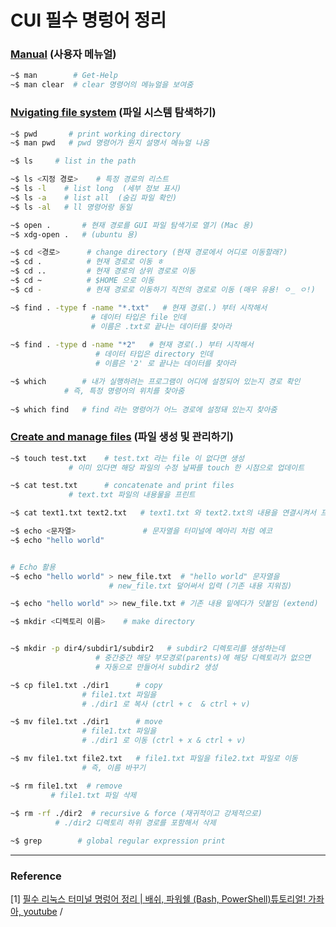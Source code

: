 # CUI 필수 명렁어 정리  

### [Manual](https://youtu.be/EL6AQl-e3AQ?t=274) (사용자 메뉴얼) 

```bash 
~$ man        # Get-Help
~$ man clear  # clear 명령어의 메뉴얼을 보여줌 
```



### [Nvigating file system](https://youtu.be/EL6AQl-e3AQ?t=351) (파일 시스템 탐색하기)

```bash 
~$ pwd       # print working directory 
~$ man pwd   # pwd 명령어가 뭔지 설명서 메뉴얼 나옴 
```

```bash
~$ ls     # list in the path 

~$ ls <지정 경로>    # 특정 경로의 리스트 
~$ ls -l    # list long  (세부 정보 표시)
~$ ls -a    # list all  (숨김 파일 확인)
~$ ls -al   # ll 명령어랑 동일 
```

```bash 
~$ open .       # 현재 경로를 GUI 파일 탐색기로 열기 (Mac 용)
~$ xdg-open .   # (ubuntu 용)
```

```bash
~$ cd <경로>      # change directory (현재 경로에서 어디로 이동할래?)
~$ cd .          # 현재 경로로 이동 ㅎ 
~$ cd ..         # 현재 경로의 상위 경로로 이동 
~$ cd ~          # $HOME 으로 이동 
~$ cd -          # 현재 경로로 이동하기 직전의 경로로 이동 (매우 유용! ㅇ_ ㅇ!)
```

```bash
~$ find . -type f -name "*.txt"   # 현재 경로(.) 부터 시작해서 
				  # 데이터 타입은 file 인데 
				  # 이름은 .txt로 끝나는 데이터를 찾아라 
								  
~$ find . -type d -name "*2"   # 현재 경로(.) 부터 시작해서 
			       # 데이터 타입은 directory 인데 
			       # 이름은 '2' 로 끝나는 데이터를 찾아라 								  
```

```bash 
~$ which        # 내가 실행하려는 프로그램이 어디에 설정되어 있는지 경로 확인 
	        # 즉, 특정 명령어의 위치를 찾아줌 
				
~$ which find   # find 라는 명령어가 어느 경로에 설정돼 있는지 찾아줌 		

```



### [Create and manage files](https://youtu.be/EL6AQl-e3AQ) (파일 생성 및 관리하기)

```bash
~$ touch test.txt    # test.txt 라는 file 이 없다면 생성 
		     # 이미 있다면 해당 파일의 수정 날짜를 touch 한 시점으로 업데이트 			 
```

```bash 
~$ cat test.txt      # concatenate and print files 
		     # text.txt 파일의 내용물을 프린트 

~$ cat text1.txt text2.txt   # text1.txt 와 text2.txt의 내용을 연결시켜서 프린트 
```

 ```bash 
 ~$ echo <문자열> 				 # 문자열을 터미널에 메아리 처럼 에코 
 ~$ echo "hello world"  
 
 
 # Echo 활용 
 ~$ echo "hello world" > new_file.txt  # "hello world" 문자열을 
 				       # new_file.txt 덮어써서 입력 (기존 내용 지워짐)
 
 ~$ echo "hello world" >> new_file.txt # 기존 내용 밑에다가 덧붙임 (extend)
 ```

```bash 
~$ mkdir <디렉토리 이름>    # make directory 


~$ mkdir -p dir4/subdir1/subdir2   # subdir2 디렉토리를 생성하는데 
				   # 중간중간 해당 부모경로(parents)에 해당 디렉토리가 없으면 
				   # 자동으로 만들어서 subdir2 생성						  
```



```bash 
~$ cp file1.txt ./dir1      # copy 
			    # file1.txt 파일을 
			    # ./dir1 로 복사 (ctrl + c  & ctrl + v)

~$ mv file1.txt ./dir1      # move 
			    # file1.txt 파일을 
			    # ./dir1 로 이동 (ctrl + x & ctrl + v)

~$ mv file1.txt file2.txt   # file1.txt 파일을 file2.txt 파일로 이동 
			    # 즉, 이름 바꾸기 
```

```bash 
~$ rm file1.txt  # remove 
		 # file1.txt 파일 삭제 
                                
~$ rm -rf ./dir2  # recursive & force (재귀적이고 강제적으로)            
		  # ./dir2 디렉토리 하위 경로를 포함해서 삭제 
```

```bash 
~$ grep        # global regular expression print 
```













***

### Reference 

[1] [필수 리눅스 터미널 명렁어 정리 | 배쉬, 파워쉘 (Bash, PowerShell)튜토리얼! 가좌아, youtube](https://youtu.be/EL6AQl-e3AQ) / 
